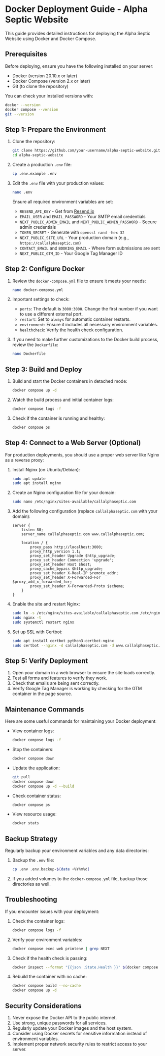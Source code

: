 # Docker Deployment Guide - Alpha Septic Website

This guide provides detailed instructions for deploying the Alpha Septic Website using Docker and Docker Compose.

## Prerequisites

Before deploying, ensure you have the following installed on your server:

- Docker (version 20.10.x or later)
- Docker Compose (version 2.x or later)
- Git (to clone the repository)

You can check your installed versions with:

```bash
docker --version
docker compose --version
git --version
```

## Step 1: Prepare the Environment

1. Clone the repository:
   ```bash
   git clone https://github.com/your-username/alpha-septic-website.git
   cd alpha-septic-website
   ```

2. Create a production `.env` file:
   ```bash
   cp .env.example .env
   ```

3. Edit the `.env` file with your production values:
   ```bash
   nano .env
   ```

   Ensure all required environment variables are set:
   - `RESEND_API_KEY` - Get from [Resend.io](https://resend.io)
   - `EMAIL_USER` and `EMAIL_PASSWORD` - Your SMTP email credentials
   - `NEXT_PUBLIC_ADMIN_EMAIL` and `NEXT_PUBLIC_ADMIN_PASSWORD` - Secure admin credentials
   - `TOKEN_SECRET` - Generate with `openssl rand -hex 32`
   - `NEXT_PUBLIC_SITE_URL` - Your production domain (e.g., `https://callalphaseptic.com`)
   - `CONTACT_EMAIL` and `BOOKING_EMAIL` - Where form submissions are sent
   - `NEXT_PUBLIC_GTM_ID` - Your Google Tag Manager ID

## Step 2: Configure Docker

1. Review the `docker-compose.yml` file to ensure it meets your needs:
   ```bash
   nano docker-compose.yml
   ```

2. Important settings to check:
   - `ports`: The default is `3000:3000`. Change the first number if you want to use a different external port.
   - `restart`: Set to `always` for automatic container restarts.
   - `environment`: Ensure it includes all necessary environment variables.
   - `healthcheck`: Verify the health check configuration.

3. If you need to make further customizations to the Docker build process, review the `Dockerfile`:
   ```bash
   nano Dockerfile
   ```

## Step 3: Build and Deploy

1. Build and start the Docker containers in detached mode:
   ```bash
   docker compose up -d
   ```

2. Watch the build process and initial container logs:
   ```bash
   docker compose logs -f
   ```

3. Check if the container is running and healthy:
   ```bash
   docker compose ps
   ```

## Step 4: Connect to a Web Server (Optional)

For production deployments, you should use a proper web server like Nginx as a reverse proxy:

1. Install Nginx (on Ubuntu/Debian):
   ```bash
   sudo apt update
   sudo apt install nginx
   ```

2. Create an Nginx configuration file for your domain:
   ```bash
   sudo nano /etc/nginx/sites-available/callalphaseptic.com
   ```

3. Add the following configuration (replace `callalphaseptic.com` with your domain):
   ```nginx
   server {
       listen 80;
       server_name callalphaseptic.com www.callalphaseptic.com;

       location / {
           proxy_pass http://localhost:3000;
           proxy_http_version 1.1;
           proxy_set_header Upgrade $http_upgrade;
           proxy_set_header Connection 'upgrade';
           proxy_set_header Host $host;
           proxy_cache_bypass $http_upgrade;
           proxy_set_header X-Real-IP $remote_addr;
           proxy_set_header X-Forwarded-For $proxy_add_x_forwarded_for;
           proxy_set_header X-Forwarded-Proto $scheme;
       }
   }
   ```

4. Enable the site and restart Nginx:
   ```bash
   sudo ln -s /etc/nginx/sites-available/callalphaseptic.com /etc/nginx/sites-enabled/
   sudo nginx -t
   sudo systemctl restart nginx
   ```

5. Set up SSL with Certbot:
   ```bash
   sudo apt install certbot python3-certbot-nginx
   sudo certbot --nginx -d callalphaseptic.com -d www.callalphaseptic.com
   ```

## Step 5: Verify Deployment

1. Open your domain in a web browser to ensure the site loads correctly.
2. Test all forms and features to verify they work.
3. Check that emails are being sent correctly.
4. Verify Google Tag Manager is working by checking for the GTM container in the page source.

## Maintenance Commands

Here are some useful commands for maintaining your Docker deployment:

- View container logs:
  ```bash
  docker compose logs -f
  ```

- Stop the containers:
  ```bash
  docker compose down
  ```

- Update the application:
  ```bash
  git pull
  docker compose down
  docker compose up -d --build
  ```

- Check container status:
  ```bash
  docker compose ps
  ```

- View resource usage:
  ```bash
  docker stats
  ```

## Backup Strategy

Regularly backup your environment variables and any data directories:

1. Backup the `.env` file:
   ```bash
   cp .env .env.backup-$(date +%Y%m%d)
   ```

2. If you added volumes to the `docker-compose.yml` file, backup those directories as well.

## Troubleshooting

If you encounter issues with your deployment:

1. Check the container logs:
   ```bash
   docker compose logs -f
   ```

2. Verify your environment variables:
   ```bash
   docker compose exec web printenv | grep NEXT
   ```

3. Check if the health check is passing:
   ```bash
   docker inspect --format "{{json .State.Health }}" $(docker compose ps -q web) | jq
   ```

4. Rebuild the container with no cache:
   ```bash
   docker compose build --no-cache
   docker compose up -d
   ```

## Security Considerations

1. Never expose the Docker API to the public internet.
2. Use strong, unique passwords for all services.
3. Regularly update your Docker images and the host system.
4. Consider using Docker secrets for sensitive information instead of environment variables.
5. Implement proper network security rules to restrict access to your server. 
